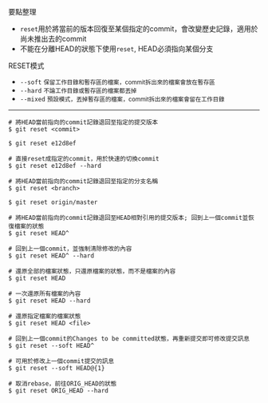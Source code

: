 要點整理
- `reset`用於將當前的版本回復至某個指定的commit，會改變歷史記錄，適用於尚未推出去的commit
- 不能在分離HEAD的狀態下使用`reset`, HEAD必須指向某個分支

RESET模式
- `--soft` <small>保留工作目錄和暫存區的檔案，commit拆出來的檔案會放在暫存區</small>
- `--hard` <small>不論工作目錄或暫存區的檔案都丟掉</small>
- `--mixed` <small>預設模式，丟掉暫存區的檔案，commit拆出來的檔案會留在工作目錄</small>

---

```
# 將HEAD當前指向的commit記錄退回至指定的提交版本
$ git reset <commit>

$ git reset e12d8ef

# 直接reset成指定的commit，用於快速的切換commit
$ git reset e12d8ef --hard

# 將HEAD當前指向的commit記錄退回至指定的分支名稱
$ git reset <branch>

$ git reset origin/master

# 將HEAD當前指向的commit記錄退回至HEAD相對引用的提交版本; 回到上一個commit並恢復檔案的狀態
$ git reset HEAD^

# 回到上一個commit，並強制清除修改的內容
$ git reset HEAD^ --hard
```

```
# 還原全部的檔案狀態，只還原檔案的狀態，而不是檔案的內容
$ git reset HEAD

# 一次還原所有檔案的內容
$ git reset HEAD --hard

# 還原指定檔案的檔案狀態
$ git reset HEAD <file>
```

```
# 回到上一個commit的Changes to be committed狀態，再重新提交即可修改提交訊息
$ git reset --soft HEAD^

# 可用於修改上一個commit提交的訊息
$ git reset --soft HEAD@{1}
```

```
# 取消rebase，前往ORIG_HEAD的狀態
$ git reset ORIG_HEAD --hard
```